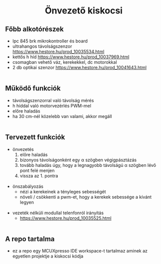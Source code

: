 # <p align="center"> Önvezető kiskocsi </p>

## Főbb alkotórészek

* lpc 845 brk mikrokontroller és board
* ultrahangos távolságszenzor https://www.hestore.hu/prod_10035534.html
* kettős h híd https://www.hestore.hu/prod_10037969.html
* csomagban vehető váz, kerekekkel, dc motorokkal
* 2 db optikai szenzor https://www.hestore.hu/prod_10041643.html
<br><br>

## Működő funkciók
* távolságszenzorral való távolság mérés
* h híddal való motorvezérlés PWM-mel
* előre haladás
* ha 30 cm-nél közelebb van valami, akkor megáll
<br><br>

## Tervezett funkciók
* önvezetés
	1. előre haladás
	2. bizonyos távolságonként egy α szögben végigpásztázás
	3. tovább haladás úgy, hogy a legnagyobb távolságú α szögben lévő pont felé menjen
	4. vissza az 1. pontra
<br><br>
* önszabályozás
	* nézi a kerekeinek a tényleges sebességét
	* növeli / csökkenti a pwm-et, hogy a kerekek sebessége a kívánt legyen
<br><br>
* vezeték nélküli modullal telenfonról irányítás
	* https://www.hestore.hu/prod_10035525.html
<br><br>

## A repo tartalma
* ez a repo egy MCUXpresso IDE workspace-t tartalmaz aminek az egyetlen projektje a kiskocsi kódja